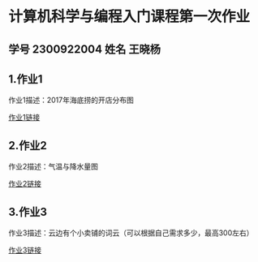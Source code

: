 # 计算机科学与编程入门课程第一次作业  
## 学号 2300922004  姓名 王晓杨  
## 1.作业1  
作业1描述：2017年海底捞的开店分布图

[作业1链接](https://zc436.github.io/ZC-1/2017年海底捞门店数量.html)
## 2.作业2 
作业2描述：气温与降水量图

[作业2链接](https://zc436.github.io/ZC-1/气温与降水量图1.html)
## 3.作业3 
作业3描述：云边有个小卖铺的词云（可以根据自己需求多少，最高300左右）

[作业3链接](https://zc436.github.io/ZC-1/云边有个小卖铺词云.html)

